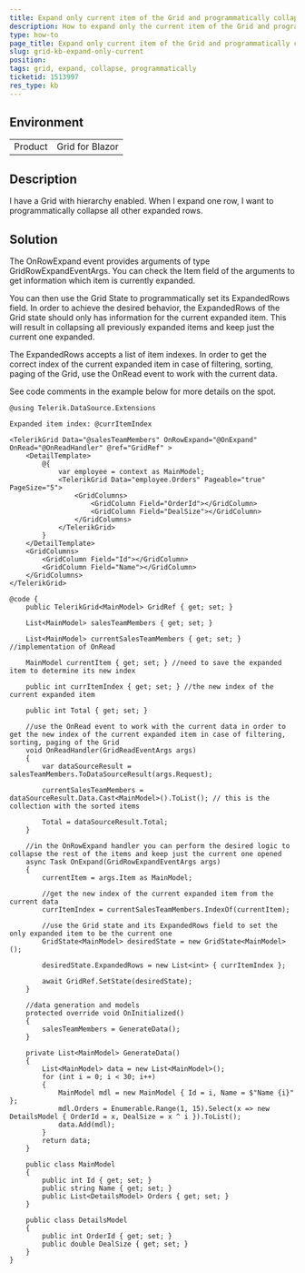 ```yaml
---
title: Expand only current item of the Grid and programmatically collapse all others
description: How to expand only the current item of the Grid and programmatically close any other previously expanded.
type: how-to
page_title: Expand only current item of the Grid and programmatically collapse all others
slug: grid-kb-expand-only-current
position: 
tags: grid, expand, collapse, programmatically
ticketid: 1513997
res_type: kb
---
```


## Environment
<table>
	<tbody>
		<tr>
			<td>Product</td>
			<td>Grid for Blazor</td>
		</tr>
	</tbody>
</table>


## Description

I have a Grid with hierarchy enabled. When I expand one row, I want to programmatically collapse all other expanded rows.

## Solution

The OnRowExpand event provides arguments of type GridRowExpandEventArgs. You can check the Item field of the arguments to get information which item is currently expanded. 

You can then use the Grid State to programmatically set its ExpandedRows field. In order to achieve the desired behavior, the ExpandedRows of the Grid state should only has information for the current expanded item. This will result in collapsing all previously expanded items and keep just the current one expanded.

The ExpandedRows accepts a list of item indexes. In order to get the correct index of the current expanded item in case of filtering, sorting, paging of the Grid, use the OnRead event to work with the current data.

See code comments in the example below for more details on the spot.

````CSHTML
@using Telerik.DataSource.Extensions

Expanded item index: @currItemIndex

<TelerikGrid Data="@salesTeamMembers" OnRowExpand="@OnExpand" OnRead="@OnReadHandler" @ref="GridRef" >
    <DetailTemplate>
        @{
            var employee = context as MainModel;
            <TelerikGrid Data="employee.Orders" Pageable="true" PageSize="5">
                <GridColumns>
                    <GridColumn Field="OrderId"></GridColumn>
                    <GridColumn Field="DealSize"></GridColumn>
                </GridColumns>
            </TelerikGrid>
        }
    </DetailTemplate>
    <GridColumns>
        <GridColumn Field="Id"></GridColumn>
        <GridColumn Field="Name"></GridColumn>
    </GridColumns>
</TelerikGrid>

@code {
    public TelerikGrid<MainModel> GridRef { get; set; }

    List<MainModel> salesTeamMembers { get; set; }

    List<MainModel> currentSalesTeamMembers { get; set; } //implementation of OnRead

    MainModel currentItem { get; set; } //need to save the expanded item to determine its new index

    public int currItemIndex { get; set; } //the new index of the current expanded item

    public int Total { get; set; }

    //use the OnRead event to work with the current data in order to get the new index of the current expanded item in case of filtering, sorting, paging of the Grid
    void OnReadHandler(GridReadEventArgs args)
    {
        var dataSourceResult = salesTeamMembers.ToDataSourceResult(args.Request);

        currentSalesTeamMembers = dataSourceResult.Data.Cast<MainModel>().ToList(); // this is the collection with the sorted items

        Total = dataSourceResult.Total;
    }

    //in the OnRowExpand handler you can perform the desired logic to collapse the rest of the items and keep just the current one opened
    async Task OnExpand(GridRowExpandEventArgs args)
    {
        currentItem = args.Item as MainModel;

        //get the new index of the current expanded item from the current data 
        currItemIndex = currentSalesTeamMembers.IndexOf(currentItem);

        //use the Grid state and its ExpandedRows field to set the only expanded item to be the current one
        GridState<MainModel> desiredState = new GridState<MainModel>();

        desiredState.ExpandedRows = new List<int> { currItemIndex };

        await GridRef.SetState(desiredState);
    }

    //data generation and models
    protected override void OnInitialized()
    {
        salesTeamMembers = GenerateData();
    }

    private List<MainModel> GenerateData()
    {
        List<MainModel> data = new List<MainModel>();
        for (int i = 0; i < 30; i++)
        {
            MainModel mdl = new MainModel { Id = i, Name = $"Name {i}" };
            mdl.Orders = Enumerable.Range(1, 15).Select(x => new DetailsModel { OrderId = x, DealSize = x ^ i }).ToList();
            data.Add(mdl);
        }
        return data;
    }

    public class MainModel
    {
        public int Id { get; set; }
        public string Name { get; set; }
        public List<DetailsModel> Orders { get; set; }
    }

    public class DetailsModel
    {
        public int OrderId { get; set; }
        public double DealSize { get; set; }
    }
}
````

